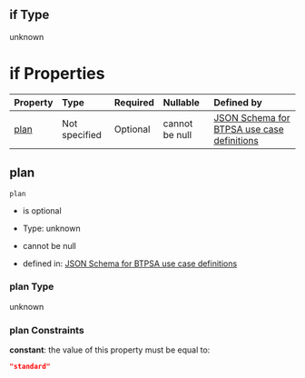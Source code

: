 ## if Type

unknown

# if Properties

| Property      | Type          | Required | Nullable       | Defined by                                                                                                                                                                                                                                  |
| :------------ | :------------ | :------- | :------------- | :------------------------------------------------------------------------------------------------------------------------------------------------------------------------------------------------------------------------------------------ |
| [plan](#plan) | Not specified | Optional | cannot be null | [JSON Schema for BTPSA use case definitions](btpsa-usecase-properties-services-items-allof-2-then-allof-41-then-allof-0-if-properties-plan.md "undefined#/properties/services/items/allOf/2/then/allOf/41/then/allOf/0/if/properties/plan") |

## plan



`plan`

*   is optional

*   Type: unknown

*   cannot be null

*   defined in: [JSON Schema for BTPSA use case definitions](btpsa-usecase-properties-services-items-allof-2-then-allof-41-then-allof-0-if-properties-plan.md "undefined#/properties/services/items/allOf/2/then/allOf/41/then/allOf/0/if/properties/plan")

### plan Type

unknown

### plan Constraints

**constant**: the value of this property must be equal to:

```json
"standard"
```
